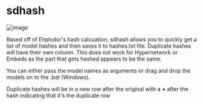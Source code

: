 # sdhash
![image](https://user-images.githubusercontent.com/121334679/209446169-9382c9c9-f2d8-4d86-8ac6-c07e63b13f0f.png)

Based off of Ehplodor's hash calcuation, sdhash allows you to quickly get a list of model hashes and then saves it to hashes.txt file. Duplicate hashes will have their own column. This does not work for Hypernetwork or Embeds as the part that gets hashed appears to be the same.

You can either pass the model names as arguments or drag and drop the models on to the .bat (Windows). 

Duplicate hashes will be in a new row after the original with a **+** after the hash indicating that it's the duplicate row

